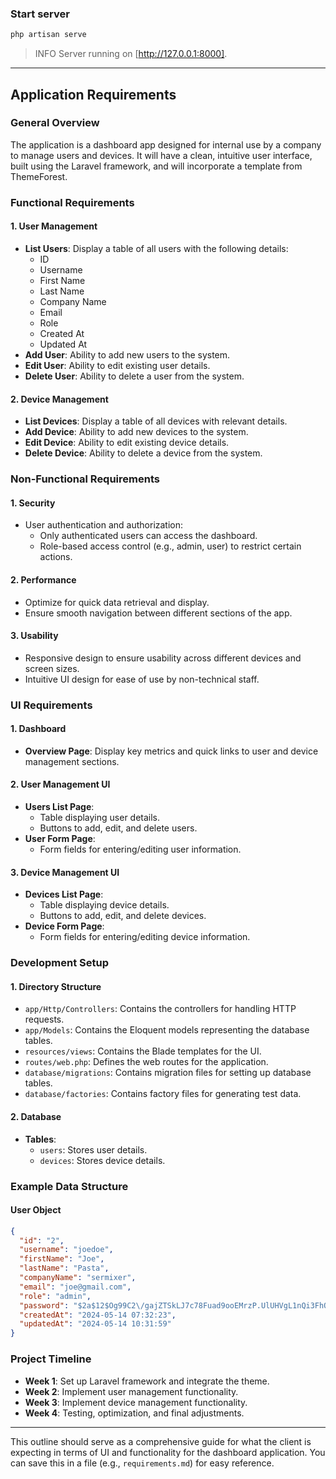 ### Start server

```bash
php artisan serve
```
> INFO  Server running on [http://127.0.0.1:8000].

---

## Application Requirements

### General Overview
The application is a dashboard app designed for internal use by a company to manage users and devices. It will have a clean, intuitive user interface, built using the Laravel framework, and will incorporate a template from ThemeForest.

### Functional Requirements

#### 1. User Management
- **List Users**: Display a table of all users with the following details:
  - ID
  - Username
  - First Name
  - Last Name
  - Company Name
  - Email
  - Role
  - Created At
  - Updated At
- **Add User**: Ability to add new users to the system.
- **Edit User**: Ability to edit existing user details.
- **Delete User**: Ability to delete a user from the system.

#### 2. Device Management
- **List Devices**: Display a table of all devices with relevant details.
- **Add Device**: Ability to add new devices to the system.
- **Edit Device**: Ability to edit existing device details.
- **Delete Device**: Ability to delete a device from the system.

### Non-Functional Requirements

#### 1. Security
- User authentication and authorization:
  - Only authenticated users can access the dashboard.
  - Role-based access control (e.g., admin, user) to restrict certain actions.
  
#### 2. Performance
- Optimize for quick data retrieval and display.
- Ensure smooth navigation between different sections of the app.

#### 3. Usability
- Responsive design to ensure usability across different devices and screen sizes.
- Intuitive UI design for ease of use by non-technical staff.

### UI Requirements

#### 1. Dashboard
- **Overview Page**: Display key metrics and quick links to user and device management sections.
  
#### 2. User Management UI
- **Users List Page**:
  - Table displaying user details.
  - Buttons to add, edit, and delete users.
- **User Form Page**:
  - Form fields for entering/editing user information.
  
#### 3. Device Management UI
- **Devices List Page**:
  - Table displaying device details.
  - Buttons to add, edit, and delete devices.
- **Device Form Page**:
  - Form fields for entering/editing device information.

### Development Setup

#### 1. Directory Structure
- `app/Http/Controllers`: Contains the controllers for handling HTTP requests.
- `app/Models`: Contains the Eloquent models representing the database tables.
- `resources/views`: Contains the Blade templates for the UI.
- `routes/web.php`: Defines the web routes for the application.
- `database/migrations`: Contains migration files for setting up database tables.
- `database/factories`: Contains factory files for generating test data.

#### 2. Database
- **Tables**: 
  - `users`: Stores user details.
  - `devices`: Stores device details.

### Example Data Structure

#### User Object
```json
{
  "id": "2",
  "username": "joedoe",
  "firstName": "Joe",
  "lastName": "Pasta",
  "companyName": "sermixer",
  "email": "joe@gmail.com",
  "role": "admin",
  "password": "$2a$12$Og99C2\/gajZTSkLJ7c78Fuad9ooEMrzP.UlUHVgL1nQi3FhQjaXwu",
  "createdAt": "2024-05-14 07:32:23",
  "updatedAt": "2024-05-14 10:31:59"
}
```

### Project Timeline
- **Week 1**: Set up Laravel framework and integrate the theme.
- **Week 2**: Implement user management functionality.
- **Week 3**: Implement device management functionality.
- **Week 4**: Testing, optimization, and final adjustments.

---

This outline should serve as a comprehensive guide for what the client is expecting in terms of UI and functionality for the dashboard application. You can save this in a file (e.g., `requirements.md`) for easy reference.